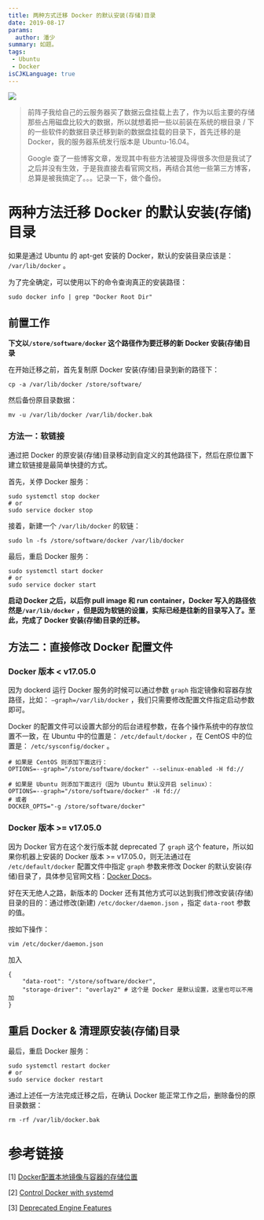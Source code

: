 ```yaml
---
title: 两种方式迁移 Docker 的默认安装(存储)目录
date: 2019-08-17
params:
  author: 潘少
summary: 如题。
tags:
 - Ubuntu
 - Docker
isCJKLanguage: true
---
```


![](https://res.strikefreedom.top/static_res/blog/figures/docker.png)

> 前阵子我给自己的云服务器买了数据云盘挂载上去了，作为以后主要的存储那些占用磁盘比较大的数据，所以就想着把一些以前装在系统的根目录 / 下的一些软件的数据目录迁移到新的数据盘挂载的目录下，首先迁移的是 Docker，我的服务器系统发行版本是 Ubuntu-16.04。
>
> Google 查了一些博客文章，发现其中有些方法被提及得很多次但是我试了之后并没有生效，于是我直接去看官网文档，再结合其他一些第三方博客，总算是被我搞定了。。。记录一下，做个备份。

# 两种方法迁移 Docker 的默认安装(存储)目录

如果是通过 Ubuntu 的 apt-get 安装的 Docker，默认的安装目录应该是： `/var/lib/docker` 。

为了完全确定，可以使用以下的命令查询真正的安装路径：

```
sudo docker info | grep "Docker Root Dir"
```

## 前置工作

**下文以`/store/software/docker` 这个路径作为要迁移的新 Docker 安装(存储)目录**

在开始迁移之前，首先复制原 Docker 安装(存储)目录到新的路径下：

```
cp -a /var/lib/docker /store/software/
```

然后备份原目录数据：

```
mv -u /var/lib/docker /var/lib/docker.bak
```

### 方法一：软链接

通过把 Docker 的原安装(存储)目录移动到自定义的其他路径下，然后在原位置下建立软链接是最简单快捷的方式。

首先，关停 Docker 服务：

```
sudo systemctl stop docker
# or
sudo service docker stop
```

接着，新建一个 `/var/lib/docker` 的软链：

```
sudo ln -fs /store/software/docker /var/lib/docker
```

最后，重启 Docker 服务：

```
sudo systemctl start docker
# or
sudo service docker start
```

**启动 Docker 之后，以后你 pull image 和 run container，Docker 写入的路径依然是`/var/lib/docker` ，但是因为软链的设置，实际已经是往新的目录写入了。至此，完成了 Docker 安装(存储)目录的迁移。**

## 方法二：直接修改 Docker 配置文件

### Docker 版本 < v17.05.0

因为 dockerd 运行 Docker 服务的时候可以通过参数 `graph` 指定镜像和容器存放路径，比如： `–graph=/var/lib/docker` ，我们只需要修改配置文件指定启动参数即可。

Docker 的配置文件可以设置大部分的后台进程参数，在各个操作系统中的存放位置不一致，在 Ubuntu 中的位置是： `/etc/default/docker` ，在 CentOS 中的位置是： `/etc/sysconfig/docker` 。

```
# 如果是 CentOS 则添加下面这行：
OPTIONS=--graph="/store/software/docker" --selinux-enabled -H fd://

# 如果是 Ubuntu 则添加下面这行（因为 Ubuntu 默认没开启 selinux）：
OPTIONS=--graph="/store/software/docker" -H fd://
# 或者
DOCKER_OPTS="-g /store/software/docker"
```

### Docker 版本 >= v17.05.0

因为 Docker 官方在这个发行版本就 deprecated 了 `graph` 这个 feature，所以如果你机器上安装的 Docker 版本 >= v17.05.0，则无法通过在 `/etc/default/docker` 配置文件中指定 `graph` 参数来修改 Docker 的默认安装(存储)目录了，具体参见官网文档：[Docker Docs](https://docs.docker.com/engine/deprecated/#-g-and---graph-flags-on-dockerd)。

好在天无绝人之路，新版本的 Docker 还有其他方式可以达到我们修改安装(存储)目录的目的：通过修改(新建) `/etc/docker/daemon.json` ，指定 `data-root` 参数的值。

按如下操作：

```
vim /etc/docker/daemon.json
```

加入

```
{
    "data-root": "/store/software/docker",
    "storage-driver": "overlay2" # 这个是 Docker 是默认设置，这里也可以不用加
}
```

## 重启 Docker & 清理原安装(存储)目录

最后，重启 Docker 服务：

```
sudo systemctl restart docker
# or
sudo service docker restart
```

通过上述任一方法完成迁移之后，在确认 Docker 能正常工作之后，删除备份的原目录数据：

```
rm -rf /var/lib/docker.bak
```

# 参考链接

[1] [Docker配置本地镜像与容器的存储位置](https://blog.csdn.net/wenwenxiong/article/details/78728696)

[2] [Control Docker with systemd](https://docs.docker.com/config/daemon/systemd/)

[3] [Deprecated Engine Features](https://docs.docker.com/engine/deprecated/#-g-and---graph-flags-on-dockerd)


